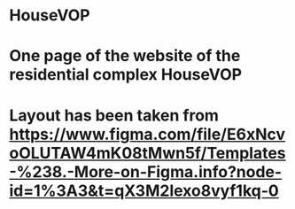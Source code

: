 # HouseVOP
# One page of the website of the residential complex HouseVOP
# Layout has been taken from https://www.figma.com/file/E6xNcvoOLUTAW4mK08tMwn5f/Templates-%238.-More-on-Figma.info?node-id=1%3A3&t=qX3M2lexo8vyf1kq-0
 
